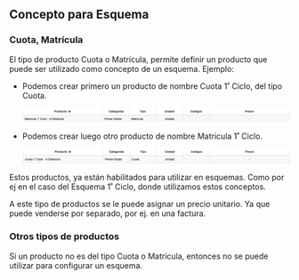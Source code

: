 ## Concepto para Esquema

### Cuota, Matrícula

El tipo de producto Cuota o Matrícula, permite definir un producto que puede ser utilizado como concepto de un esquema.
Ejemplo:

* Podemos crear primero un producto de nombre Cuota 1˚ Ciclo, del tipo Cuota.

  ![Matricula](./img/matricula.png)

* Podemos crear luego otro producto de nombre Matricula 1˚ Ciclo.

  ![Cuota](./img/cuota.png)

Estos productos, ya están habilitados para utilizar en esquemas. Como por ej en el caso del Esquema 1˚ Ciclo, donde utilizamos estos
conceptos.

A este tipo de productos se le puede asignar un precio unitario. Ya que puede venderse por separado, por ej. en una factura.

### Otros tipos de productos

Si un producto no es del tipo Cuota o Matrícula, entonces no se puede utilizar para configurar un esquema.